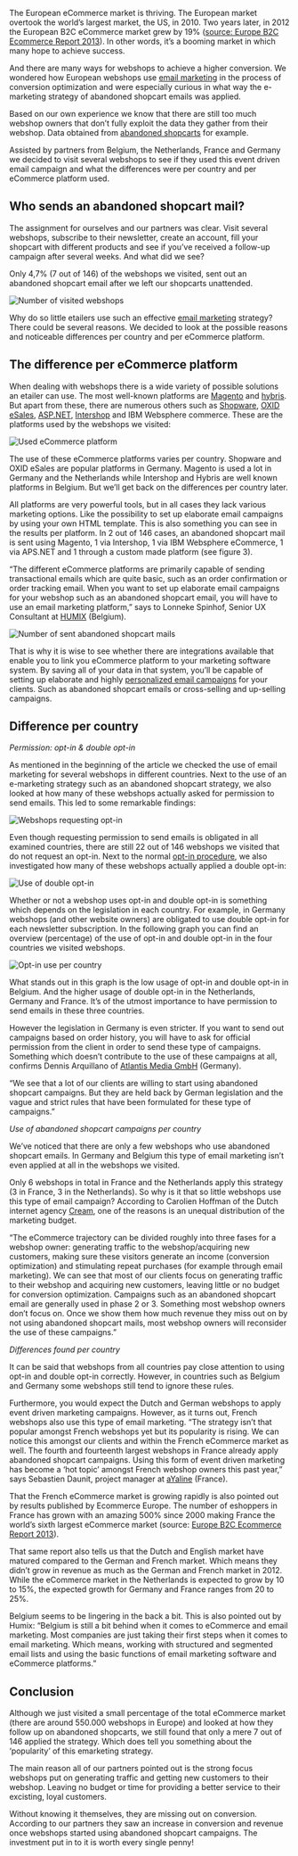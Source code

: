 The European eCommerce market is thriving. The European market overtook
the world’s largest market, the US, in 2010. Two years later, in 2012
the European B2C eCommerce market grew by 19% ([source: Europe B2C
Ecommerce Report
2013](http://www.ecommerce-europe.eu/website/facts-figures/light-version/download)).
In other words, it’s a booming market in which many hope to achieve
success.

And there are many ways for webshops to achieve a higher conversion. We
wondered how European webshops use [email
marketing](http://www.copernica.com/en/blog/five-ways-to-reinforce-your-ecommerce-activities-with-email-marketing)
in the process of conversion optimization and were especially curious in
what way the e-marketing strategy of abandoned shopcart emails was
applied.

Based on our own experience we know that there are still too much
webshop owners that don’t fully exploit the data they gather from their
webshop. Data obtained from [abandoned shopcarts](./abandonded-shopcarts.md) for
example.

Assisted by partners from Belgium, the Netherlands, France and Germany
we decided to visit several webshops to see if they used this event
driven email campaign and what the differences were per country and per
eCommerce platform used.

Who sends an abandoned shopcart mail?
-------------------------------------

The assignment for ourselves and our partners was clear. Visit several
webshops, subscribe to their newsletter, create an account, fill your
shopcart with different products and see if you’ve received a follow-up
campaign after several weeks. And what did we see?

Only 4,7% (7 out of 146) of the webshops we visited, sent out an
abandoned shopcart email after we left our shopcarts unattended.

![Number of visited
webshops](../images/number-of-visited-webshops.png "Number of visited webshops")

Why do so little etailers use such an effective [email
marketing](http://econsultancy.com/blog/62718-three-essential-email-marketing-tips)
strategy? There could be several reasons. We decided to look at the
possible reasons and noticeable differences per country and per
eCommerce platform.

The difference per eCommerce platform
-------------------------------------

When dealing with webshops there is a wide variety of possible solutions
an etailer can use. The most well-known platforms are
[Magento](http://www.magentocommerce.com/) and
[hybris](http://www.hybris.com/). But apart from these, there are
numerous others such as [Shopware](http://www.shopware.de/), [OXID
eSales](http://www.oxid-esales.com/), [ASP.NET](http://www.asp.net/),
[Intershop](http://www.intershop.com/) and IBM Websphere commerce. These
are the platforms used by the webshops we visited:

![Used eCommerce
platform](../images/used-ecommerce-platform.png "Used eCommerce platform")

The use of these eCommerce platforms varies per country. Shopware and
OXID eSales are popular platforms in Germany. Magento is used a lot in
Germany and the Netherlands while Intershop and Hybris are well known
platforms in Belgium. But we’ll get back on the differences per country
later.

All platforms are very powerful tools, but in all cases they lack
various marketing options. Like the possibility to set up elaborate
email campaigns by using your own HTML template. This is also something
you can see in the results per platform. In 2 out of 146 cases, an
abandoned shopcart mail is sent using Magento, 1 via Intershop, 1 via
IBM Websphere eCommerce, 1 via APS.NET and 1 through a custom made
platform (see figure 3).

“The different eCommerce platforms are primarily capable of sending
transactional emails which are quite basic, such as an order
confirmation or order tracking email. When you want to set up elaborate
email campaigns for your webshop such as an abandoned shopcart email,
you will have to use an email marketing platform,” says to Lonneke
Spinhof, Senior UX Consultant at [HUMIX](http://www.humix.be/)
(Belgium).

![Number of sent abandoned shopcart
mails](../images/number-of-sent-abandoned-shopcart-mails.png "Number of sent abandoned shopcart mails")

That is why it is wise to see whether there are integrations available
that enable you to link you eCommerce platform to your marketing
software system. By saving all of your data in that system, you’ll be
capable of setting up elaborate and highly [personalized email
campaigns](./5-conversion-boosting-e-mail-campaigns.md)
for your clients. Such as abandoned shopcart emails or cross-selling and
up-selling campaigns.

Difference per country
----------------------

*Permission: opt-in & double opt-in*

As mentioned in the beginning of the article we checked the use of email
marketing for several webshops in different countries. Next to the use
of an e-marketing strategy such as an abandoned shopcart strategy, we
also looked at how many of these webshops actually asked for permission
to send emails. This led to some remarkable findings:

![Webshops requesting
opt-in](../images/webshops-requesting-optin.png "Webshops requesting opt-in")

Even though requesting permission to send emails is obligated in all
examined countries, there are still 22 out of 146 webshops we visited
that do not request an opt-in. Next to the normal [opt-in
procedure](./opt-in-and-double-opt-in-do-you-ask-for-permission.md),
we also investigated how many of these webshops actually applied a
double opt-in:

![Use of double
opt-in](../images/use-of-double-optin.png "Use of double opt-in")

Whether or not a webshop uses opt-in and double opt-in is something
which depends on the legislation in each country. For example, in
Germany webshops (and other website owners) are obligated to use double
opt-in for each newsletter subscription. In the following graph you can
find an overview (percentage) of the use of opt-in and double opt-in in
the four countries we visited webshops.

![Opt-in use per
country](../images/opt-in-use-per-country.png "Opt-in use per country")

What stands out in this graph is the low usage of opt-in and double
opt-in in Belgium. And the higher usage of double opt-in in the
Netherlands, Germany and France. It’s of the utmost importance to have
permission to send emails in these three countries.

However the legislation in Germany is even stricter. If you want to send
out campaigns based on order history, you will have to ask for official
permission from the client in order to send these type of campaigns.
Something which doesn’t contribute to the use of these campaigns at all,
confirms Dennis Arquillano of [Atlantis Media
GmbH](http://www.atlantismedia.de/) (Germany).

“We see that a lot of our clients are willing to start using abandoned
shopcart campaigns. But they are held back by German legislation and the
vague and strict rules that have been formulated for these type of
campaigns.”

*Use of abandoned shopcart campaigns per country*

We’ve noticed that there are only a few webshops who use abandoned
shopcart emails. In Germany and Belgium this type of email marketing
isn’t even applied at all in the webshops we visited.

Only 6 webshops in total in France and the Netherlands apply this
strategy (3 in France, 3 in the Netherlands). So why is it that so
little webshops use this type of email campaign? According to Carolien
Hoffman of the Dutch internet agency [Cream](http://www.cream.nl/), one
of the reasons is an unequal distribution of the marketing budget.

“The eCommerce trajectory can be divided roughly into three fases for a
webshop owner: generating traffic to the webshop/acquiring new
customers, making sure these visitors generate an income (conversion
optimization) and stimulating repeat purchases (for example through
email marketing). We can see that most of our clients focus on
generating traffic to their webshop and acquiring new customers, leaving
little or no budget for conversion optimization. Campaigns such as an
abandoned shopcart email are generally used in phase 2 or 3. Something
most webshop owners don’t focus on. Once we show them how much revenue
they miss out on by not using abandoned shopcart mails, most webshop
owners will reconsider the use of these campaigns.”

*Differences found per country*

It can be said that webshops from all countries pay close attention to
using opt-in and double opt-in correctly. However, in countries such as
Belgium and Germany some webshops still tend to ignore these rules.

Furthermore, you would expect the Dutch and German webshops to apply
event driven marketing campaigns. However, as it turns out, French
webshops also use this type of email marketing. “The strategy isn’t that
popular amongst French webshops yet but its popularity is rising. We can
notice this amongst our clients and within the French eCommerce market
as well. The fourth and fourteenth largest webshops in France already
apply abandoned shopcart campaigns. Using this form of event driven
marketing has become a ‘hot topic’ amongst French webshop owners this
past year,” says Sebastien Daunit, project manager at
[aYaline](http://www.ayaline.com/) (France).

That the French eCommerce market is growing rapidly is also pointed out
by results published by Ecommerce Europe. The number of eshoppers in
France has grown with an amazing 500% since 2000 making France the
world’s sixth largest eCommerce market (source: [Europe B2C Ecommerce
Report
2013](http://www.ecommerce-europe.eu/website/facts-figures/light-version/download)).

That same report also tells us that the Dutch and English market have
matured compared to the German and French market. Which means they
didn’t grow in revenue as much as the German and French market in 2012.
While the eCommerce market in the Netherlands is expected to grow by 10
to 15%, the expected growth for Germany and France ranges from 20 to
25%.

Belgium seems to be lingering in the back a bit. This is also pointed
out by Humix: “Belgium is still a bit behind when it comes to eCommerce
and email marketing. Most companies are just taking their first steps
when it comes to email marketing. Which means, working with structured
and segmented email lists and using the basic functions of email
marketing software and eCommerce platforms.”

Conclusion
----------

Although we just visited a small percentage of the total eCommerce
market (there are around 550.000 webshops in Europe) and looked at how
they follow up on abandoned shopcarts, we still found that only a mere 7
out of 146 applied the strategy. Which does tell you something about the
‘popularity’ of this emarketing strategy.

The main reason all of our partners pointed out is the strong focus
webshops put on generating traffic and getting new customers to their
webshop. Leaving no budget or time for providing a better service to
their excisting, loyal customers.

Without knowing it themselves, they are missing out on conversion.
According to our partners they saw an increase in conversion and revenue
once webshops started using abandoned shopcart campaigns. The investment
put in to it is worth every single penny!
